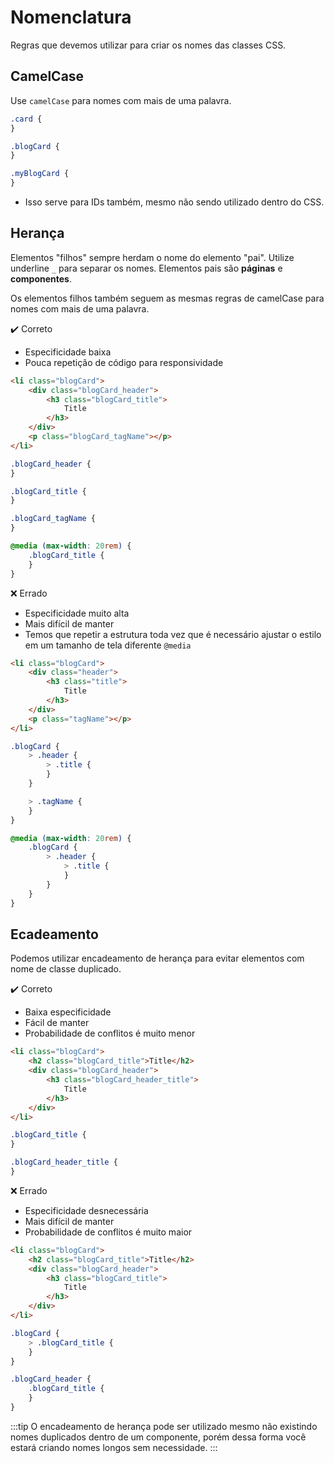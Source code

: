 # Nomenclatura
Regras que devemos utilizar para criar os nomes das classes CSS.

## CamelCase
Use `camelCase` para nomes com mais de uma palavra.

```scss
.card {
}

.blogCard {
}

.myBlogCard {		
}
```
- Isso serve para IDs também, mesmo não sendo utilizado dentro do CSS.

## Herança
Elementos "filhos" sempre herdam o nome do elemento "pai". Utilize underline `_` para separar os nomes. Elementos pais são **páginas** e **componentes**.

Os elementos filhos também seguem as mesmas regras de camelCase para nomes com mais de uma palavra.
  
:heavy_check_mark: Correto
- Especificidade baixa
- Pouca repetição de código para responsividade

```html
<li class="blogCard">
	<div class="blogCard_header">
		<h3 class="blogCard_title">
			Title
		</h3>
	</div>
	<p class="blogCard_tagName"></p>
</li>
```
```scss
.blogCard_header {
}

.blogCard_title {
}

.blogCard_tagName {
}

@media (max-width: 20rem) {
	.blogCard_title {
	}
}
```

:x: Errado 
- Especificidade muito alta
- Mais difícil de manter
- Temos que repetir a estrutura toda vez que é necessário ajustar o estilo em um tamanho de tela diferente `@media`

```html
<li class="blogCard">
	<div class="header">
		<h3 class="title">
			Title
		</h3>
	</div>
	<p class="tagName"></p>
</li>
```
```scss
.blogCard {
	> .header {		
		> .title {			
		}	
	}

	> .tagName {			
	}
}

@media (max-width: 20rem) {
	.blogCard {
		> .header {		
			> .title {			
			}	
		}
	}
}
```
## Ecadeamento
Podemos utilizar encadeamento de herança para evitar elementos com nome de classe duplicado.

:heavy_check_mark: Correto
- Baixa especificidade
- Fácil de manter
- Probabilidade de conflitos é muito menor
```html
<li class="blogCard">
	<h2 class="blogCard_title">Title</h2>
	<div class="blogCard_header">
		<h3 class="blogCard_header_title">
			Title
		</h3>
	</div>
</li>
```
```scss
.blogCard_title {		
}

.blogCard_header_title {
}
```

:x: Errado
- Especificidade desnecessária
- Mais difícil de manter
- Probabilidade de conflitos é muito maior
```html
<li class="blogCard">
	<h2 class="blogCard_title">Title</h2>
	<div class="blogCard_header">
		<h3 class="blogCard_title">
			Title
		</h3>
	</div>
</li>
```
```scss
.blogCard {
	> .blogCard_title {		
	}
}	

.blogCard_header {
	.blogCard_title {			
	}
}
```

:::tip
O encadeamento de herança pode ser utilizado mesmo não existindo nomes duplicados dentro de um componente, porém dessa forma você estará criando nomes longos sem necessidade.
:::